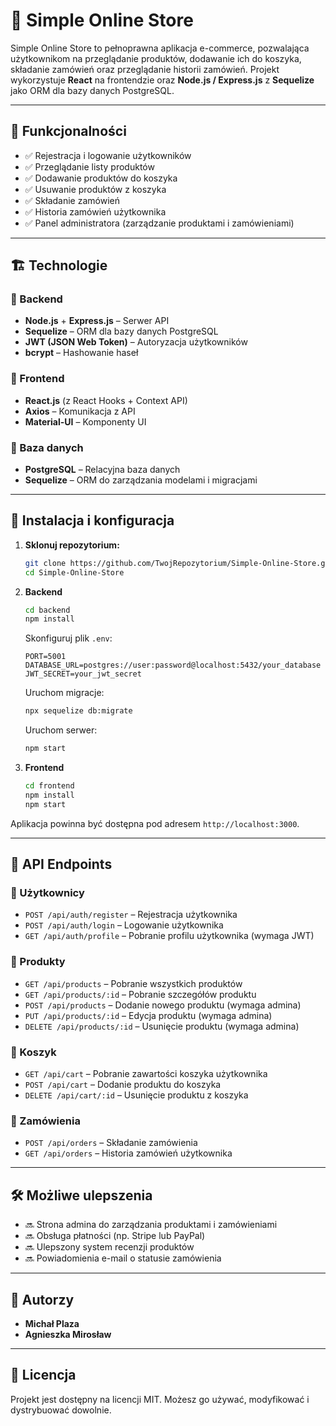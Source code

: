 # 🛒 Simple Online Store

Simple Online Store to pełnoprawna aplikacja e-commerce, pozwalająca użytkownikom na przeglądanie produktów, dodawanie ich do koszyka, składanie zamówień oraz przeglądanie historii zamówień. Projekt wykorzystuje **React** na frontendzie oraz **Node.js / Express.js** z **Sequelize** jako ORM dla bazy danych PostgreSQL.

---

## 📌 Funkcjonalności

- ✅ Rejestracja i logowanie użytkowników
- ✅ Przeglądanie listy produktów
- ✅ Dodawanie produktów do koszyka
- ✅ Usuwanie produktów z koszyka
- ✅ Składanie zamówień
- ✅ Historia zamówień użytkownika
- ✅ Panel administratora (zarządzanie produktami i zamówieniami)

---

## 🏗️ Technologie

### 🔹 Backend

- **Node.js** + **Express.js** – Serwer API
- **Sequelize** – ORM dla bazy danych PostgreSQL
- **JWT (JSON Web Token)** – Autoryzacja użytkowników
- **bcrypt** – Hashowanie haseł

### 🔹 Frontend

- **React.js** (z React Hooks + Context API)
- **Axios** – Komunikacja z API
- **Material-UI** – Komponenty UI

### 🔹 Baza danych

- **PostgreSQL** – Relacyjna baza danych
- **Sequelize** – ORM do zarządzania modelami i migracjami

---

## 🔧 Instalacja i konfiguracja

1. **Sklonuj repozytorium:**

   ```sh
   git clone https://github.com/TwojRepozytorium/Simple-Online-Store.git
   cd Simple-Online-Store
   ```

2. **Backend**

   ```sh
   cd backend
   npm install
   ```

   Skonfiguruj plik `.env`:

   ```env
   PORT=5001
   DATABASE_URL=postgres://user:password@localhost:5432/your_database
   JWT_SECRET=your_jwt_secret
   ```

   Uruchom migracje:

   ```sh
   npx sequelize db:migrate
   ```

   Uruchom serwer:

   ```sh
   npm start
   ```

3. **Frontend**
   ```sh
   cd frontend
   npm install
   npm start
   ```

Aplikacja powinna być dostępna pod adresem `http://localhost:3000`.

---

## 🔗 API Endpoints

### 🔹 Użytkownicy

- `POST /api/auth/register` – Rejestracja użytkownika
- `POST /api/auth/login` – Logowanie użytkownika
- `GET /api/auth/profile` – Pobranie profilu użytkownika (wymaga JWT)

### 🔹 Produkty

- `GET /api/products` – Pobranie wszystkich produktów
- `GET /api/products/:id` – Pobranie szczegółów produktu
- `POST /api/products` – Dodanie nowego produktu (wymaga admina)
- `PUT /api/products/:id` – Edycja produktu (wymaga admina)
- `DELETE /api/products/:id` – Usunięcie produktu (wymaga admina)

### 🔹 Koszyk

- `GET /api/cart` – Pobranie zawartości koszyka użytkownika
- `POST /api/cart` – Dodanie produktu do koszyka
- `DELETE /api/cart/:id` – Usunięcie produktu z koszyka

### 🔹 Zamówienia

- `POST /api/orders` – Składanie zamówienia
- `GET /api/orders` – Historia zamówień użytkownika

---

## 🛠️ Możliwe ulepszenia

- 🔜 Strona admina do zarządzania produktami i zamówieniami
- 🔜 Obsługa płatności (np. Stripe lub PayPal)
- 🔜 Ulepszony system recenzji produktów
- 🔜 Powiadomienia e-mail o statusie zamówienia

---

## 👥 Autorzy

- **Michał Plaza**
- **Agnieszka Mirosław**

---

## 📜 Licencja

Projekt jest dostępny na licencji MIT. Możesz go używać, modyfikować i dystrybuować dowolnie.
